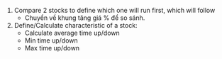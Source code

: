 1. Compare 2 stocks to define which one will run first, which will follow
    * Chuyển về khung tăng giá % để so sánh.
2. Define/Calculate characteristic of a stock:
    * Calculate average time up/down
    * Min time up/down
    * Max time up/down